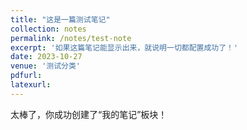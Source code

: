 ```yaml
---
title: "这是一篇测试笔记"
collection: notes
permalink: /notes/test-note
excerpt: '如果这篇笔记能显示出来，就说明一切都配置成功了！'
date: 2023-10-27
venue: '测试分类'
pdfurl:
latexurl:
---
```


太棒了，你成功创建了“我的笔记”板块！
